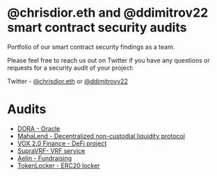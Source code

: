 # @chrisdior.eth and @ddimitrov22 smart contract security audits

Portfolio of our smart contract security findings as a team.

Please feel free to reach us out on Twitter if you have any questions or requests for a security audit of your project:

Twitter - [@chrisdior.eth](https://twitter.com/chrisdior777) or [@ddimitrovv22](https://twitter.com/ddimitrovv22)

# Audits

- [DORA - Oracle](https://github.com/CDSecurity/audits/blob/main/audit%20reports/DORA_review.md)
- [MahaLend - Decentralized non-custodial liquidity protocol](https://github.com/CDSecurity/audits/blob/main/audit%20reports/MahaLend.pdf)
- [VOX 2.0 Finance - DeFi project](https://github.com/CDSecurity/audits/blob/main/audit%20reports/VOX2.0-Report.md)
- [SupraVRF- VRF service](https://github.com/CDSecurity/audits/blob/main/audit%20reports/Supra-VRF-Subscription.md)
- [Aelin - Fundraising](https://github.com/CDSecurity/audits/blob/main/audit%20reports/Aelin-Sub7-Security-Review.pdf)
- [TokenLocker - ERC20 locker](https://github.com/CDSecurity/audits/blob/main/audit%20reports/TokenLocker.md)




